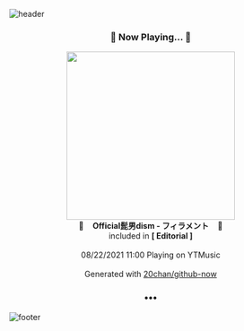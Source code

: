 ![header](https://capsule-render.vercel.app/api?type=wave&height=170&section=header&text=Hi.%20I'm%20SHIFT&fontColor=090707&fontAlignX=45&fontAlignY=65&fontSize=100)

<h3 align="center">🎵 Now Playing... 🎵</h3>
<p align="center">
  <a href="https://music.youtube.com/watch?v=R9XE1n46ucM">
    <img width="300" src="https://lh3.googleusercontent.com/zZy89DQBNNe9nMoOeR-xiJKiINPI1Y1YzePRO2Fwt4pj20Tm_FkBHnQODMAoxapzaT_tiSacaKR3TiVb">
  </a>
  <br>
  🎵&nbsp&nbsp&nbsp <b>Official髭男dism - フィラメント</b> &nbsp&nbsp&nbsp🎵
  <br>
  included in <b>[ Editorial ]</b>
  
  <br />
  <br />
  08/22/2021 11:00 Playing on YTMusic
  <br />
  <br />
  Generated with <a href="https://github.com/20chan/github-now">20chan/github-now</a>
</p>

<h3 align="center">•••</h3>

![footer](https://capsule-render.vercel.app/api?type=wave&height=150&section=footer)
